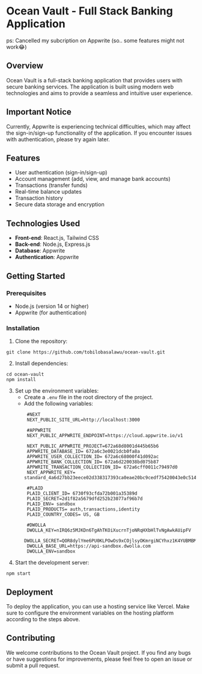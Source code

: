 # Ocean Vault - Full Stack Banking Application

ps: Cancelled my subcription on Appwrite (so.. some features might not work😂)

## Overview
Ocean Vault is a full-stack banking application that provides users with secure banking services. The application is built using modern web technologies and aims to provide a seamless and intuitive user experience.

## Important Notice
Currently, Appwrite is experiencing technical difficulties, which may affect the sign-in/sign-up functionality of the application. If you encounter issues with authentication, please try again later.

## Features
- User authentication (sign-in/sign-up)
- Account management (add, view, and manage bank accounts)
- Transactions (transfer funds)
- Real-time balance updates
- Transaction history
- Secure data storage and encryption

## Technologies Used
- **Front-end**: React.js, Tailwind CSS
- **Back-end**: Node.js, Express.js
- **Database**: Appwrite
- **Authentication**: Appwrite

## Getting Started

### Prerequisites
- Node.js (version 14 or higher)
- Appwrite (for authentication)

### Installation
1. Clone the repository:
```
git clone https://github.com/tobilobasalawu/ocean-vault.git
```
2. Install dependencies:
```
cd ocean-vault
npm install
```
3. Set up the environment variables:
   - Create a `.env` file in the root directory of the project.
   - Add the following variables:
     ```
      #NEXT
      NEXT_PUBLIC_SITE_URL=http://localhost:3000
      
      #APPWRITE
      NEXT_PUBLIC_APPWRITE_ENDPOINT=https://cloud.appwrite.io/v1
      
      NEXT_PUBLIC_APPWRITE_PROJECT=672a68d8001d445b65b6
      APPWRITE_DATABASE_ID= 672a6c3e0021dcb0fa8a
      APPWRITE_USER_COLLECTION_ID= 672a6c68000f41d092ac
      APPWRITE_BANK_COLLECTION_ID= 672a6d220038bd075b87
      APPWRITE_TRANSACTION_COLLECTION_ID= 672a6cff0011c79497d0
      NEXT_APPWRITE_KEY= standard_4a6d27bb23eece02d338317393ca0eae20bc9cedf75420043e0c514a3af1d15e8cce63a30f6e18bf570822d6ea3a7f4f0cd079625ab47f8f6824e9884792b09a470c1015ec0c2c65b6e2e14c0ccb94180c5ad823985f0088c26c8640537247e1628441c3c9c2e71823e0c4c7d9175a1a8f1000b2f89d72713c8862b3bd26e403
      
      #PLAID
      PLAID_CLIENT_ID= 6730f93cfda72b001a35389d
      PLAID_SECRET=2d1f82a5679dfd252b23077af96b7d
      PLAID_ENV= sandbox
      PLAID_PRODUCTS= auth,transactions,identity
      PLAID_COUNTRY_CODES= US, GB
      
      #DWOLLA
      DWOLLA_KEY=nIRQ6z5MJKDn6TgAhTKOiXucrnTjoNRqHXbHlTvNgAwkAUipFV
      DWOLLA_SECRET=QOR8dylYme6PU0KLPOwOs9xCOjlsyOKmrgiNCYhxz1K4YUBMBM
      DWOLLA_BASE_URL=https://api-sandbox.dwolla.com
      DWOLLA_ENV=sandbox

     ```
4. Start the development server:
```
npm start
```

## Deployment
To deploy the application, you can use a hosting service like Vercel. Make sure to configure the environment variables on the hosting platform according to the steps above.


## Contributing
We welcome contributions to the Ocean Vault project. If you find any bugs or have suggestions for improvements, please feel free to open an issue or submit a pull request.
